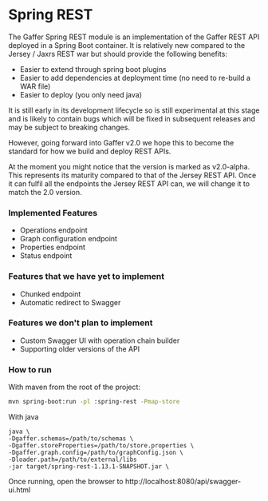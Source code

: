 Spring REST
==================

The Gaffer Spring REST module is an implementation of the Gaffer REST API deployed 
in a Spring Boot container. It is relatively new compared to the Jersey / Jaxrs
REST war but should provide the following benefits:
* Easier to extend through spring boot plugins
* Easier to add dependencies at deployment time (no need to re-build a WAR file)
* Easier to deploy (you only need java)

It is still early in its development lifecycle so is still experimental at this stage and
is likely to contain bugs which will be fixed in subsequent releases and may be subject
to breaking changes.

However, going forward into Gaffer v2.0 we hope this to become the standard for how we
build and deploy REST APIs.

At the moment you might notice that the version is marked as v2.0-alpha. This represents
its maturity compared to that of the Jersey REST API. Once it can fulfil all the endpoints
the Jersey REST API can, we will change it to match the 2.0 version.

### Implemented Features
* Operations endpoint
* Graph configuration endpoint
* Properties endpoint
* Status endpoint

### Features that we have yet to implement
* Chunked endpoint
* Automatic redirect to Swagger

### Features we don't plan to implement
* Custom Swagger UI with operation chain builder
* Supporting older versions of the API


### How to run
With maven from the root of the project:
```bash
mvn spring-boot:run -pl :spring-rest -Pmap-store
```

With java
```
java \
-Dgaffer.schemas=/path/to/schemas \
-Dgaffer.storeProperties=/path/to/store.properties \
-Dgaffer.graph.config=/path/to/graphConfig.json \
-Dloader.path=/path/to/external/libs
-jar target/spring-rest-1.13.1-SNAPSHOT.jar \
```

Once running, open the browser to http://localhost:8080/api/swagger-ui.html